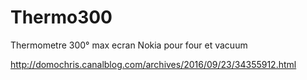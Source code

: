# Thermo300
Thermometre 300° max ecran Nokia pour four et vacuum

http://domochris.canalblog.com/archives/2016/09/23/34355912.html
